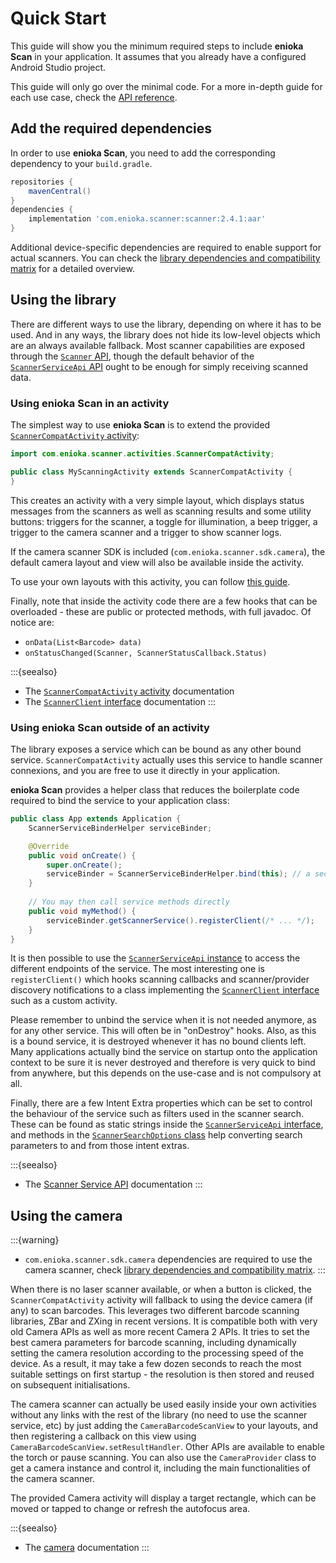 # Quick Start

This guide will show you the minimum required steps to include **enioka Scan** in your application.
It assumes that you already have a configured Android Studio project.

This guide will only go over the minimal code. For a more in-depth guide for each use case, check
the [API reference](api/index.md).

## Add the required dependencies

In order to use **enioka Scan**, you need to add the corresponding dependency to your `build.gradle`.

```groovy
repositories {
    mavenCentral()
}
dependencies {
    implementation 'com.enioka.scanner:scanner:2.4.1:aar'
}
```

Additional device-specific dependencies are required to enable support for actual scanners.
You can check the [library dependencies and compatibility matrix](dependencies.md)
for a detailed overview.

## Using the library

There are different ways to use the library, depending on where it has to be used. And in any ways,
the library does not hide its low-level objects which are an always available fallback. Most scanner
capabilities are exposed through the [`Scanner` API](api/scanner.md#the-scanner-interface), though
the default behavior of the 
[`ScannerServiceApi` API](api/scanner_service.md#the-scannerserviceapi-interface) ought to be enough
for simply receiving scanned data.

### Using enioka Scan in an activity

The simplest way to use **enioka Scan** is to extend the provided 
[`ScannerCompatActivity` activity](api/scanner_activity.md):

```java
import com.enioka.scanner.activities.ScannerCompatActivity;

public class MyScanningActivity extends ScannerCompatActivity {
}
```

This creates an activity with a very simple layout, which displays status messages from the scanners
as well as scanning results and some utility buttons: triggers for the scanner, a toggle for 
illumination, a beep trigger, a trigger to the camera scanner and a trigger to show scanner logs.

If the camera scanner SDK is included (`com.enioka.scanner.sdk.camera`), the default camera layout
and view will also be available inside the activity.

To use your own layouts with this activity, you can follow [this guide](guides/custom_layout.md).

Finally, note that inside the activity code there are a few hooks that can be overloaded - these are
public or protected methods, with full javadoc. Of notice are:

* `onData(List<Barcode> data)`
* `onStatusChanged(Scanner, ScannerStatusCallback.Status)`

:::{seealso}

* The [`ScannerCompatActivity` activity](api/scanner_activity.md) documentation
* The [`ScannerClient` interface](api/scanner_service.md#the-scannerclient-interface) documentation
:::

### Using enioka Scan outside of an activity

The library exposes a service which can be bound as any other bound service. `ScannerCompatActivity`
actually uses this service to handle scanner connexions, and you are free to use it directly in your
application.

**enioka Scan** provides a helper class that reduces the boilerplate code required to bind the
service to your application class:

```java
public class App extends Application {
    ScannerServiceBinderHelper serviceBinder;

    @Override
    public void onCreate() {
        super.onCreate();
        serviceBinder = ScannerServiceBinderHelper.bind(this); // a second overload exists with a configuration Bundle.
    }
    
    // You may then call service methods directly
    public void myMethod() {
        serviceBinder.getScannerService().registerClient(/* ... */);
    }
}
```

It is then possible to use the 
[`ScannerServiceApi` instance](api/scanner_service.md#the-scannerserviceapi-interface) to access the
different endpoints of the service. The most interesting one is `registerClient()` which hooks
scanning callbacks and scanner/provider discovery notifications to a class implementing the
[`ScannerClient` interface](api/scanner_service.md#the-scannerclient-interface) such as a custom 
activity.

Please remember to unbind the service when it is not needed anymore, as for any other service. This
will often be in "onDestroy" hooks. Also, as this is a bound service, it is destroyed whenever it
has no bound clients left. Many applications actually bind the service on startup onto the
application context to be sure it is never destroyed and therefore is very quick to bind from
anywhere, but this depends on the use-case and is not compulsory at all.

Finally, there are a few Intent Extra properties which can be set to control the behaviour of the
service such as filters used in the scanner search. These can be found as static strings inside 
the [`ScannerServiceApi` interface](api/scanner_service.md#the-scannerserviceapi-interface), and 
methods in the [`ScannerSearchOptions` class](api/scanner_service.md#the-scannersearchoptions-class)
help converting search parameters to and from those intent extras.

:::{seealso}

* The [Scanner Service API](api/scanner_service.md) documentation
:::

## Using the camera

:::{warning}

* `com.enioka.scanner.sdk.camera` dependencies are required to use the camera scanner, check
  [library dependencies and compatibility matrix](dependencies.md).
  :::

When there is no laser scanner available, or when a button is clicked, the `ScannerCompatActivity` 
activity will fallback to using the device camera (if any) to scan barcodes. This leverages two 
different barcode scanning libraries, ZBar and ZXing in recent versions. It is compatible both with 
very old Camera APIs as well as more recent Camera 2 APIs. It tries to set the best camera 
parameters for barcode scanning, including dynamically setting the camera resolution according to 
the processing speed of the device. As a result, it may take a few dozen seconds to reach the most 
suitable settings on first startup - the resolution is then stored and reused on subsequent 
initialisations.

The camera scanner can actually be used easily inside your own activities without any links with the
rest of the library (no need to use the scanner service, etc) by just adding the
`CameraBarcodeScanView` to your layouts, and then registering a callback on this view using
`CameraBarcodeScanView.setResultHandler`. Other APIs are available to enable the torch or pause
scanning. You can also use the `CameraProvider` class to get a camera instance and control it,
including the main functionalities of the camera scanner.

The provided Camera activity will display a target rectangle, which can be moved or tapped to change
or refresh the autofocus area.

:::{seealso}

* The [camera](api/camera.md) documentation
:::